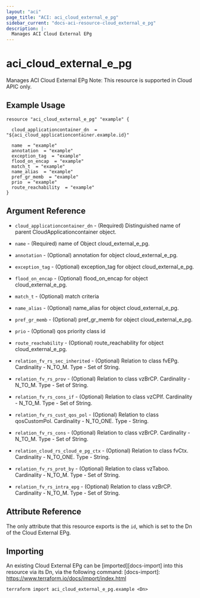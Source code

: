 ```yaml
---
layout: "aci"
page_title: "ACI: aci_cloud_external_e_pg"
sidebar_current: "docs-aci-resource-cloud_external_e_pg"
description: |-
  Manages ACI Cloud External EPg
---
```


# aci_cloud_external_e_pg #
Manages ACI Cloud External EPg
Note: This resource is supported in Cloud APIC only.
## Example Usage ##

```hcl
resource "aci_cloud_external_e_pg" "example" {

  cloud_applicationcontainer_dn  = "${aci_cloud_applicationcontainer.example.id}"

  name  = "example"
  annotation  = "example"
  exception_tag  = "example"
  flood_on_encap  = "example"
  match_t  = "example"
  name_alias  = "example"
  pref_gr_memb  = "example"
  prio  = "example"
  route_reachability  = "example"
}
```
## Argument Reference ##
* `cloud_applicationcontainer_dn` - (Required) Distinguished name of parent CloudApplicationcontainer object.
* `name` - (Required) name of Object cloud_external_e_pg.
* `annotation` - (Optional) annotation for object cloud_external_e_pg.
* `exception_tag` - (Optional) exception_tag for object cloud_external_e_pg.
* `flood_on_encap` - (Optional) flood_on_encap for object cloud_external_e_pg.
* `match_t` - (Optional) match criteria
* `name_alias` - (Optional) name_alias for object cloud_external_e_pg.
* `pref_gr_memb` - (Optional) pref_gr_memb for object cloud_external_e_pg.
* `prio` - (Optional) qos priority class id
* `route_reachability` - (Optional) route_reachability for object cloud_external_e_pg.

* `relation_fv_rs_sec_inherited` - (Optional) Relation to class fvEPg. Cardinality - N_TO_M. Type - Set of String.
                
* `relation_fv_rs_prov` - (Optional) Relation to class vzBrCP. Cardinality - N_TO_M. Type - Set of String.
                
* `relation_fv_rs_cons_if` - (Optional) Relation to class vzCPIf. Cardinality - N_TO_M. Type - Set of String.
                
* `relation_fv_rs_cust_qos_pol` - (Optional) Relation to class qosCustomPol. Cardinality - N_TO_ONE. Type - String.
                
* `relation_fv_rs_cons` - (Optional) Relation to class vzBrCP. Cardinality - N_TO_M. Type - Set of String.
                
* `relation_cloud_rs_cloud_e_pg_ctx` - (Optional) Relation to class fvCtx. Cardinality - N_TO_ONE. Type - String.
                
* `relation_fv_rs_prot_by` - (Optional) Relation to class vzTaboo. Cardinality - N_TO_M. Type - Set of String.
                
* `relation_fv_rs_intra_epg` - (Optional) Relation to class vzBrCP. Cardinality - N_TO_M. Type - Set of String.
                


## Attribute Reference

The only attribute that this resource exports is the `id`, which is set to the
Dn of the Cloud External EPg.

## Importing ##

An existing Cloud External EPg can be [imported][docs-import] into this resource via its Dn, via the following command:
[docs-import]: https://www.terraform.io/docs/import/index.html


```
terraform import aci_cloud_external_e_pg.example <Dn>
```
